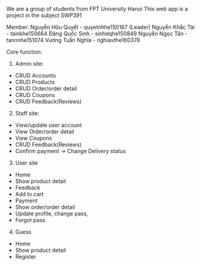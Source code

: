 We are a group of students from FPT University Hanoi
This web app is a project in the subject SWP391

Member:
Nguyễn Hữu Quyết - quyetnhhe150167 (Leader)
Nguyễn Khắc Tài - tainkhe150664
Đặng Quốc Sinh - sinhdqhe150849
Nguyễn Ngọc Tân - tannnhe151074
Vương Tuấn Nghĩa - nghiavthe160378

Core function:
1. Admin site:
- CRUD Accounts 
- CRUD Products
- CRUD Order/order detail
- CRUD Coupons
- CRUD Feedback(Reviews)

2. Staff site:
- View/update user account
- View Order/order detail
- View Coupons
- CRUD Feedback(Reviews)
- Confirm payment -> Change Delivery status

3. User site
- Home
- Show product detail
- Feedback
- Add to cart
- Payment
- Show order/order detail
- Update profile, change pass, 
- Forgot pass

4. Guess
- Home
- Show product detail
- Register
